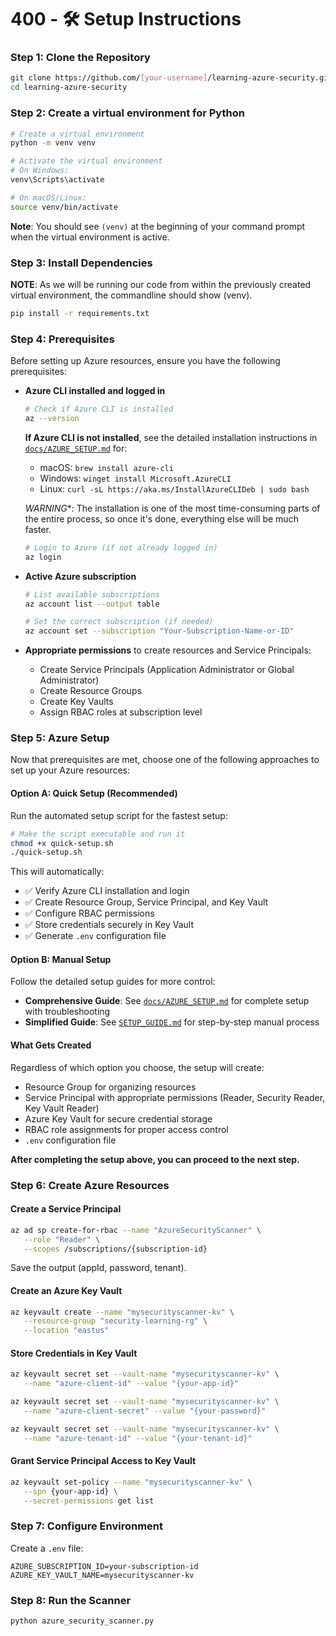 # 400 - 🛠️ Setup Instructions

### Step 1: Clone the Repository

```bash
git clone https://github.com/[your-username]/learning-azure-security.git
cd learning-azure-security
```

### Step 2: Create a virtual environment for Python

```bash
# Create a virtual environment
python -m venv venv

# Activate the virtual environment
# On Windows:
venv\Scripts\activate

# On macOS/Linux:
source venv/bin/activate
```

**Note**: You should see `(venv)` at the beginning of your command prompt when the virtual environment is active.

### Step 3: Install Dependencies

**NOTE**: As we will be running our code from within the previously created virtual environment, the commandline should show (venv).

```bash
pip install -r requirements.txt
```

### Step 4: Prerequisites

Before setting up Azure resources, ensure you have the following prerequisites:

- **Azure CLI installed and logged in**
  ```bash
  # Check if Azure CLI is installed
  az --version
  ```
  
  **If Azure CLI is not installed**, see the detailed installation instructions in [`docs/AZURE_SETUP.md`](../docs/AZURE_SETUP.md) for:
  - macOS: `brew install azure-cli`
  - Windows: `winget install Microsoft.AzureCLI`
  - Linux: `curl -sL https://aka.ms/InstallAzureCLIDeb | sudo bash`
  
  *WARNING**: The installation is one of the most time-consuming parts of the entire process, so once it's done, everything else will be much faster.

  ```bash
  # Login to Azure (if not already logged in)
  az login
  ```
- **Active Azure subscription**
  ```bash
  # List available subscriptions
  az account list --output table
  
  # Set the correct subscription (if needed)
  az account set --subscription "Your-Subscription-Name-or-ID"
  ```
- **Appropriate permissions** to create resources and Service Principals:
  - Create Service Principals (Application Administrator or Global Administrator)
  - Create Resource Groups
  - Create Key Vaults
  - Assign RBAC roles at subscription level

### Step 5: Azure Setup

Now that prerequisites are met, choose one of the following approaches to set up your Azure resources:

#### Option A: Quick Setup (Recommended)
Run the automated setup script for the fastest setup:

```bash
# Make the script executable and run it
chmod +x quick-setup.sh
./quick-setup.sh
```

This will automatically:
- ✅ Verify Azure CLI installation and login
- ✅ Create Resource Group, Service Principal, and Key Vault
- ✅ Configure RBAC permissions
- ✅ Store credentials securely in Key Vault
- ✅ Generate `.env` configuration file

#### Option B: Manual Setup
Follow the detailed setup guides for more control:

- **Comprehensive Guide**: See [`docs/AZURE_SETUP.md`](../docs/AZURE_SETUP.md) for complete setup with troubleshooting
- **Simplified Guide**: See [`SETUP_GUIDE.md`](../../SETUP_GUIDE.md) for step-by-step manual process

#### What Gets Created
Regardless of which option you choose, the setup will create:
- Resource Group for organizing resources
- Service Principal with appropriate permissions (Reader, Security Reader, Key Vault Reader)
- Azure Key Vault for secure credential storage
- RBAC role assignments for proper access control
- `.env` configuration file

**After completing the setup above, you can proceed to the next step.**

### Step 6: Create Azure Resources

#### Create a Service Principal

```bash
az ad sp create-for-rbac --name "AzureSecurityScanner" \
   --role "Reader" \
   --scopes /subscriptions/{subscription-id}
```

Save the output (appId, password, tenant).

#### Create an Azure Key Vault

```bash
az keyvault create --name "mysecurityscanner-kv" \
   --resource-group "security-learning-rg" \
   --location "eastus"
```

#### Store Credentials in Key Vault

```bash
az keyvault secret set --vault-name "mysecurityscanner-kv" \
   --name "azure-client-id" --value "{your-app-id}"

az keyvault secret set --vault-name "mysecurityscanner-kv" \
   --name "azure-client-secret" --value "{your-password}"

az keyvault secret set --vault-name "mysecurityscanner-kv" \
   --name "azure-tenant-id" --value "{your-tenant-id}"
```

#### Grant Service Principal Access to Key Vault

```bash
az keyvault set-policy --name "mysecurityscanner-kv" \
   --spn {your-app-id} \
   --secret-permissions get list
```

### Step 7: Configure Environment

Create a `.env` file:

```env
AZURE_SUBSCRIPTION_ID=your-subscription-id
AZURE_KEY_VAULT_NAME=mysecurityscanner-kv
```

### Step 8: Run the Scanner

```bash
python azure_security_scanner.py
```